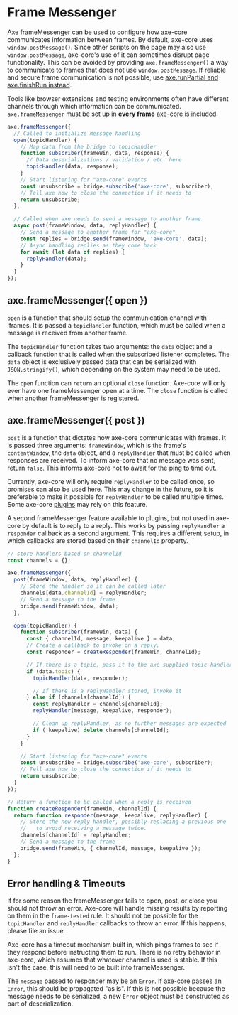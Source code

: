 # Frame Messenger

Axe frameMessenger can be used to configure how axe-core communicates information between frames. By default, axe-core uses `window.postMessage()`. Since other scripts on the page may also use `window.postMessage`, axe-core's use of it can sometimes disrupt page functionality. This can be avoided by providing `axe.frameMessenger()` a way to communicate to frames that does not use `window.postMessage`. If reliable and secure frame communication is not possible, use [axe.runPartial and axe.finishRun instead](run-partial.md).

Tools like browser extensions and testing environments often have different channels through which information can be communicated. `axe.frameMessenger` must be set up in **every frame** axe-core is included.

```js
axe.frameMessenger({
  // Called to initialize message handling
  open(topicHandler) {
    // Map data from the bridge to topicHandler
    function subscriber(frameWin, data, response) {
      // Data deserializations / validation / etc. here
      topicHandler(data, response);
    }
    // Start listening for "axe-core" events
    const unsubscribe = bridge.subscribe('axe-core', subscriber);
    // Tell axe how to close the connection if it needs to
    return unsubscribe;
  },

  // Called when axe needs to send a message to another frame
  async post(frameWindow, data, replyHandler) {
    // Send a message to another frame for "axe-core"
    const replies = bridge.send(frameWindow, 'axe-core', data);
    // Async handling replies as they come back
    for await (let data of replies) {
      replyHandler(data);
    }
  }
});
```

## axe.frameMessenger({ open })

`open` is a function that should setup the communication channel with iframes. It is passed a `topicHandler` function, which must be called when a message is received from another frame.

The `topicHandler` function takes two arguments: the `data` object and a callback function that is called when the subscribed listener completes. The `data` object is exclusively passed data that can be serialized with `JSON.stringify()`, which depending on the system may need to be used.

The `open` function can `return` an optional `close` function. Axe-core will only ever have one frameMessenger open at a time. The `close` function is called when another frameMessenger is registered.

## axe.frameMessenger({ post })

`post` is a function that dictates how axe-core communicates with frames. It is passed three arguments: `frameWindow`, which is the frame's `contentWindow`, the `data` object, and a `replyHandler` that must be called when responses are received. To inform axe-core that no message was sent, return `false`. This informs axe-core not to await for the ping to time out.

Currently, axe-core will only require `replyHandler` to be called once, so promises can also be used here. This may change in the future, so it is preferable to make it possible for `replyHandler` to be called multiple times. Some axe-core [plugins](plugins.md) may rely on this feature.

A second frameMessenger feature available to plugins, but not used in axe-core by default is to reply to a reply. This works by passing `replyHandler` a `responder` callback as a second argument. This requires a different setup, in which callbacks are stored based on their `channelId` property.

```js
// store handlers based on channelId
const channels = {};

axe.frameMessenger({
  post(frameWindow, data, replyHandler) {
    // Store the handler so it can be called later
    channels[data.channelId] = replyHandler;
    // Send a message to the frame
    bridge.send(frameWindow, data);
  },

  open(topicHandler) {
    function subscriber(frameWin, data) {
      const { channelId, message, keepalive } = data;
      // Create a callback to invoke on a reply.
      const responder = createResponder(frameWin, channelId);

      // If there is a topic, pass it to the axe supplied topic-handler
      if (data.topic) {
        topicHandler(data, responder);

        // If there is a replyHandler stored, invoke it
      } else if (channels[channelId]) {
        const replyHandler = channels[channelId];
        replyHandler(message, keepalive, responder);

        // Clean up replyHandler, as no further messages are expected
        if (!keepalive) delete channels[channelId];
      }
    }

    // Start listening for "axe-core" events
    const unsubscribe = bridge.subscribe('axe-core', subscriber);
    // Tell axe how to close the connection if it needs to
    return unsubscribe;
  }
});

// Return a function to be called when a reply is received
function createResponder(frameWin, channelId) {
  return function responder(message, keepalive, replyHandler) {
    // Store the new reply handler, possibly replacing a previous one
    //   to avoid receiving a message twice.
    channels[channelId] = replyHandler;
    // Send a message to the frame
    bridge.send(frameWin, { channelId, message, keepalive });
  };
}
```

## Error handling & Timeouts

If for some reason the frameMessenger fails to open, post, or close you should not throw an error. Axe-core will handle missing results by reporting on them in the `frame-tested` rule. It should not be possible for the `topicHandler` and `replyHandler` callbacks to throw an error. If this happens, please file an issue.

Axe-core has a timeout mechanism built in, which pings frames to see if they respond before instructing them to run. There is no retry behavior in axe-core, which assumes that whatever channel is used is stable. If this isn't the case, this will need to be built into frameMessenger.

The `message` passed to responder may be an `Error`. If axe-core passes an `Error`, this should be propagated "as is". If this is not possible because the message needs to be serialized, a new `Error` object must be constructed as part of deserialization.
